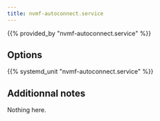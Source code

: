 ```yaml
---
title: nvmf-autoconnect.service
---
```


{{% provided_by "nvmf-autoconnect.service" %}}

## Options

{{% systemd_unit "nvmf-autoconnect.service" %}}

## Additionnal notes

Nothing here.
